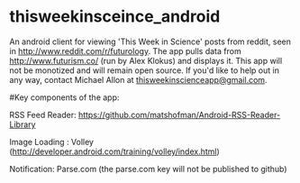 # thisweekinsceince_android
An android client for viewing 'This Week in Science' posts from reddit, seen in http://www.reddit.com/r/futurology.
The app pulls data from http://www.futurism.co/ (run by Alex Klokus) and displays it.  This app will not be monotized and will remain open source. If you'd like to help out in any way, contact Michael Allon at thisweekinscienceapp@gmail.com.

#Key components of the app:

RSS Feed Reader: https://github.com/matshofman/Android-RSS-Reader-Library

Image Loading : Volley (http://developer.android.com/training/volley/index.html)

Notification: Parse.com (the parse.com key will not be published to github)
